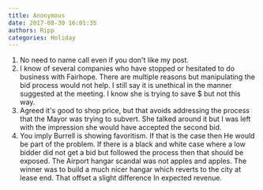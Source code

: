 ```yaml
---
title: Anonymous
date: 2017-08-30 16:01:35
authors: Ripp
categories: Holiday
---
```


 1. No need to name call even if you don't like my post.
2. I know of several companies who have stopped or hesitated to do business with Fairhope. There are multiple reasons but manipulating the bid process would not help. I still say it is unethical in the manner suggested at the meeting. I know she is trying to save $ but not this way.
3. Agreed it's good to shop price, but that avoids addressing the process that the Mayor was trying to subvert. She talked around it but I was left with the impression she would have accepted the second bid. 
4. You imply Burrell is showing favoritism. If that is the case then
He would be part of the problem. If there is a black and white case where a low bidder did not get a bid but followed the process then
that should be exposed. The Airport hangar scandal was not apples and apples. The winner was to build a much nicer hangar
which reverts to the city at lease end. That offset a slight difference
In expected revenue.